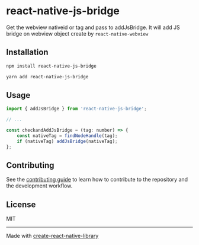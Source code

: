 # react-native-js-bridge

Get the webview nativeid or tag and pass to addJsBridge. It will add JS bridge on webview object create by `react-native-webview`

## Installation

```sh
npm install react-native-js-bridge

yarn add react-native-js-bridge
```

## Usage


```js
import { addJsBridge } from 'react-native-js-bridge';

// ...

const checkandAddJsBridge = (tag: number) => {
    const nativeTag = findNodeHandle(tag);
    if (nativeTag) addJsBridge(nativeTag);
};
```


## Contributing

See the [contributing guide](CONTRIBUTING.md) to learn how to contribute to the repository and the development workflow.

## License

MIT

---

Made with [create-react-native-library](https://github.com/callstack/react-native-builder-bob)
